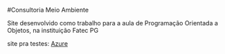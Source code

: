 #Consultoria Meio Ambiente
<p>Site desenvolvido como trabalho para a aula de Programação Orientada a Objetos, na instituição Fatec PG</p>
site pra testes: <a href="http://meioambiente.azurewebsites.net/">Azure</a>
